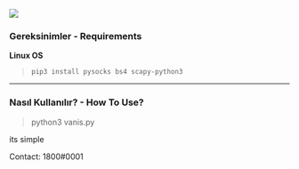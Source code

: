 ![](https://images-ext-1.discordapp.net/external/aXJOqZvFvFh7bq-xGYVzpjyA-_OuhClVcAplxwsWDUQ/https/media.discordapp.net/attachments/824008155977089045/898958326967201832/thunder-red_1.gif)

### Gereksinimler - Requirements
**Linux OS**
>`pip3 install pysocks bs4 scapy-python3`


------------

### Nasıl Kullanılır? - How To Use?
>python3 vanis.py

its simple 

Contact: 1800#0001
